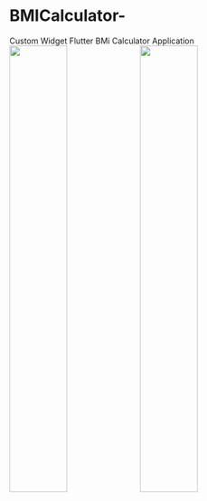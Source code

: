 # BMICalculator-
Custom Widget Flutter  BMi Calculator Application
<img src="https://user-images.githubusercontent.com/26218210/131364729-2252eaf8-5151-470a-85ed-0b875939cee1.png" width="45%"></img> <img src="https://user-images.githubusercontent.com/26218210/131365042-b46a20a8-7506-466c-8d39-fc08ebea6978.png" width="45%"></img> 
